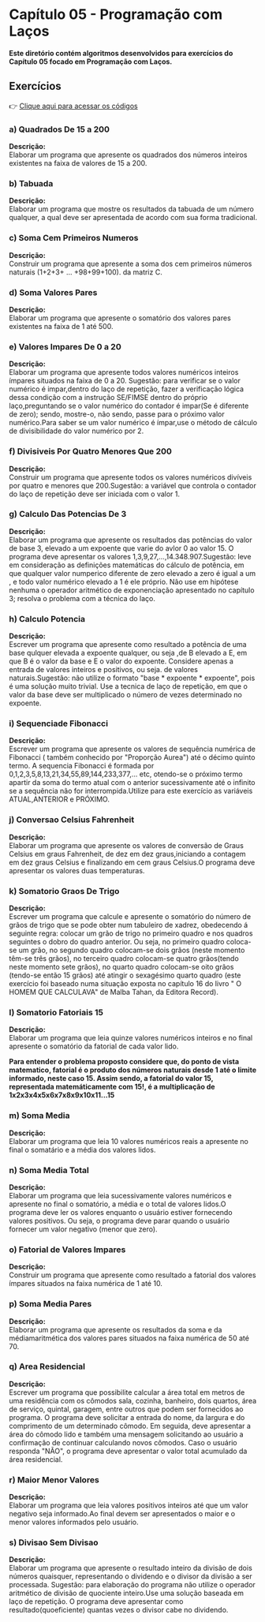 <h1>Capítulo 05 - Programação com Laços</h1>
<strong>Este diretório contém algoritmos desenvolvidos para exercícios do Capítulo 05 focado em Programação com Laços.</strong>

<h2>Exercícios</h2>

👉 [Clique aqui para acessar os códigos](https://github.com/JulioCesarSantosdv/Logica-com-Algoritimos/tree/main/Cap%C3%ADtulo%2005%20-%20Programa%C3%A7%C3%A3o%20com%20La%C3%A7os)

<h3>a) Quadrados De 15 a 200</h3>
<strong>Descrição:</strong><br>
Elaborar um programa que apresente os quadrados dos números inteiros existentes na faixa de valores de 15 a 200.<br>

<h3>b) Tabuada</h3>
<strong>Descrição:</strong><br>
Elaborar um programa que mostre os resultados da tabuada de um número qualquer, a qual deve ser apresentada de acordo 
com sua forma tradicional.<br>

<h3>c) Soma Cem Primeiros Numeros</h3>
<strong>Descrição:</strong><br>
Construir um programa que apresente a soma dos cem primeiros números naturais (1+2+3+ ... +98+99+100). 
da matriz C.<br>

<h3>d) Soma Valores Pares</h3>
<strong>Descrição:</strong><br>
Elaborar um programa que apresente o somatório dos valores pares existentes na faixa de 1 até 500.<br>

<h3>e) Valores Impares De 0 a 20</h3>
<strong>Descrição:</strong><br>
Elaborar um programa que apresente todos valores numéricos inteiros ímpares situados na faixa de 0 a 20. Sugestão: para verificar
se o valor numérico é impar,dentro do laço de repetição, fazer a verificação lógica dessa condição
com a instrução SE/FIMSE dentro do próprio laço,preguntando se o valor numérico do contador é impar(Se é diferente de zero); 
sendo, mostre-o, não sendo, passe para o próximo valor numérico.Para saber se um valor numérico é ímpar,use o método de 
cálculo de divisibilidade do valor numérico por 2.<br>

<h3>f) Divisiveis Por Quatro Menores Que 200</h3>
<strong>Descrição:</strong><br>
Construir um programa que apresente todos os valores numéricos divíveis por quatro e menores que 200.Sugestão: a variável que 
controla o contador do laço de repetição deve ser iniciada com o valor 1.<br>

<h3>g) Calculo Das Potencias De 3</h3>
<strong>Descrição:</strong><br>
Elaborar um programa que apresente os resultados das potências do valor de base 3, elevado a um expoente que varie do avlor 0 ao
valor 15. O programa deve apresentar os valores 1,3,9,27,...,14.348.907.Sugestão: leve em consideração as definições matemáticas do
cálculo de potência, em que qualquer valor numperico diferente de zero elevado a zero é igual a um , e todo valor numérico 
elevado a 1 é ele próprio. Não use  em hipótese nenhuma o operador aritmético de exponenciação apresentado no capítulo 3;
resolva o problema com a técnica do laço.<br>

<h3>h) Calculo Potencia</h3>
<strong>Descrição:</strong><br>
Escrever um programa que apresente como resultado a potência de uma base qulquer elevada a expoente qualquer, ou seja ,de B 
elevado a E, em que B é o valor da base  e E o valor do expoente. Considere apenas a entrada de valores inteiros e positivos,
ou seja. de valores naturais.Sugestão: não utilize o formato "base * expoente * expoente", pois é uma solução muito trivial.
Use a tecnica de laço de repetição, em que o valor da base deve ser multiplicado o número de vezes determinado no expoente.<br>

<h3>i) Sequenciade Fibonacci</h3>
<strong>Descrição:</strong><br>
Escrever um programa que apresente os valores de sequência numérica de Fibonacci ( também conhecido por "Proporção Aurea") até 
o décimo quinto termo. A sequencia Fibonacci é formada por 0,1,2,3,5,8,13,21,34,55,89,144,233,377,...
etc, otendo-se o próximo termo apartir da soma do termo atual com o anterior sucessivamente até o infinito se a sequência
não for interrompida.Utilize para este exercício  as variáveis ATUAL,ANTERIOR e PRÓXIMO.<br>

<h3>j) Conversao Celsius Fahrenheit</h3>
<strong>Descrição:</strong><br>
Elaborar um programa que apresente os valores de conversão de Graus Celsius em graus Fahrenheit, de dez em dez graus,iniciando
a contagem em dez graus Celsius e finalizando em cem graus Celsius.O programa deve apresentar os valores duas temperaturas.<br>

<h3>k) Somatorio Graos De Trigo</h3>
<strong>Descrição:</strong><br>
Escrever um programa que calcule e apresente o somatório do número de grãos de trigo que se pode obter num tabuleiro de xadrez, 
obedecendo á seguinte regra: colocar um grão de trigo no primeiro quadro e nos quadros seguintes o dobro do quadro anterior.
Ou seja, no primeiro quadro coloca-se um grão, no segundo quadro colocam-se dois grãos (neste momento têm-se três grãos), no
terceiro quadro colocam-se quatro grãos(tendo neste momento sete grãos), no quarto quadro colocam-se oito grãos (tendo-se então
15 grãos) até atingir o sexagésimo quarto quadro (este exercício foi baseado numa situação exposta no capítulo 16 do livro
" O HOMEM QUE CALCULAVA" de Malba Tahan, da Editora Record).<br>

<h3>l) Somatorio Fatoriais 15</h3>
<strong>Descrição:</strong><br>
Elaborar um programa que leia quinze valores numéricos inteiros e no final apresente o somatório da fatorial de cada valor lido.

<strong>Para entender o problema proposto considere que, do ponto de vista matematico, fatorial é o produto dos números naturais
desde 1 até o limite informado, neste caso 15. Assim sendo, a fatorial do valor 15, representada matemáticamente com 15!, é a 
multiplicação de 1x2x3x4x5x6x7x8x9x10x11...15</strong><br>

<h3>m) Soma Media</h3>
<strong>Descrição:</strong><br>
Elaborar um programa que leia 10 valores numéricos reais a apresente no final o somatário e a média dos valores lidos.<br>

<h3>n) Soma Media Total</h3>
<strong>Descrição:</strong><br>
Elaborar um programa que leia sucessivamente valores numéricos e apresente no final o somatório, a média e o total de valores
lidos.O programa deve ler os valores enquanto o usuário estiver fornecendo valores positivos. Ou seja, o programa deve parar
quando o usuário fornecer um valor negativo (menor que zero).<br>

<h3>o) Fatorial de Valores Impares</h3>
<strong>Descrição:</strong><br>
Construir um programa que apresente como resultado a fatorial dos valores ímpares situados na faixa numérica de 1 até 10.<br>

<h3>p) Soma Media Pares</h3>
<strong>Descrição:</strong><br>
Elaborar um programa que apresente os resultados da soma e da médiamaritmética dos valores pares situados na faixa numérica de 50 
até 70.<br>

<h3>q) Area Residencial</h3>
<strong>Descrição:</strong><br>
Escrever um programa que possibilite calcular a área total em metros de uma residência com os cômodos sala, cozinha, banheiro, 
dois quartos, área de serviço, quintal, garagem, entre outros que podem ser fornecidos ao programa. O programa deve solicitar
a entrada do nome, da largura e do comprimento de um determinado cômodo. Em seguida, deve apresentar a área do cômodo lido e
também uma mensagem solicitando ao usuário a confirmação de continuar calculando novos cômodos. Caso o usuário responda "NÃO",
o programa deve apresentar o valor total acumulado da área residencial.<br>

<h3>r) Maior Menor Valores</h3>
<strong>Descrição:</strong><br>
Elaborar um programa que leia valores positivos inteiros até que um valor negativo seja informado.Ao final devem ser apresentados
o maior e o menor valores informados pelo usuário.<br>

<h3>s) Divisao Sem Divisao </h3>
<strong>Descrição:</strong><br>
Elaborar um programa que apresente o resultado inteiro da divisão de dois números quaisquer, representando o dividendo e o divisor da
divisão a ser processada. Sugestão: para elaboração do programa não utilize o operador aritmético de divisão de quociente
inteiro.Use uma solução baseada em laço de repetição. O programa deve apresentar como resultado(quoeficiente) quantas vezes o 
divisor cabe no dividendo.<br>




